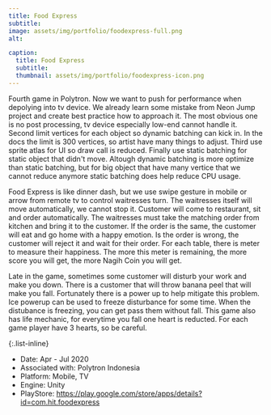 ```yaml
---
title: Food Express
subtitle: 
image: assets/img/portfolio/foodexpress-full.png
alt: 

caption:
  title: Food Express
  subtitle: 
  thumbnail: assets/img/portfolio/foodexpress-icon.png
---
```


Fourth game in Polytron. Now we want to push for performance when depolying into tv device. We already learn some mistake from Neon Jump project and create best practice how to approach it. The most obvious one is no post processing, tv device especially low-end cannot handle it. Second limit vertices for each object so dynamic batching can kick in. In the docs the limit is 300 vertices, so artist have many things to adjust. Third use sprite atlas for UI so draw call is reduced. Finally use static batching for static object that didn't move. Altough dynamic batching is more optimize than static batching, but for big object that have many vertice that we cannot reduce anymore static batching does help reduce CPU usage.

Food Express is like dinner dash, but we use swipe gesture in mobile or arrow from remote tv to control waitresses turn. The waitresses itself will move automatically, we cannot stop it. Customer will come to restaurant, sit and order automatically. The waitresses must take the matching order from kitchen and bring it to the customer. If the order is the same, the customer will eat and go home with a happy emotion. Is the order is wrong, the customer will reject it and wait for their order. For each table, there is meter to measure their happiness. The more this meter is remaining, the more score you will get, the more Nagih Coin you will get. 

Late in the game, sometimes some customer will disturb your work and make you down. There is a customer that will throw banana peel that will make you fall. Fortunately there is a power up to help mitigate this problem. Ice powerup can be used to freeze disturbance for some time. When the distubance is freezing, you can get pass them without fall. This game also has life mechanic, for everytime you fall one heart is reducted. For each game player have 3 hearts, so be careful. 


{:.list-inline}

- Date: Apr - Jul 2020
- Associated with: Polytron Indonesia
- Platform: Mobile, TV
- Engine: Unity
- PlayStore: https://play.google.com/store/apps/details?id=com.hit.foodexpress
